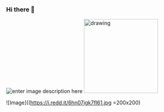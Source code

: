 ### Hi there 👋

![enter image description here](https://i.redd.it/6hn07igk7fl61.jpg)
<img src="(https://i.redd.it/6hn07igk7fl61.jpg)" alt="drawing" style="width:200px;"/>

![Image]((https://i.redd.it/6hn07igk7fl61.jpg =200x200)
<!--
**AldoFerrari/AldoFerrari** is a ✨ _special_ ✨ repository because its `README.md` (this file) appears on your GitHub profile.


Here are some ideas to get you started:

- 🔭 I’m currently working on ...
- 🌱 I’m currently learning ...
- 👯 I’m looking to collaborate on ...
- 🤔 I’m looking for help with ...
- 💬 Ask me about ...
- 📫 How to reach me: ...
- 😄 Pronouns: ...
- ⚡ Fun fact: ...
-->
